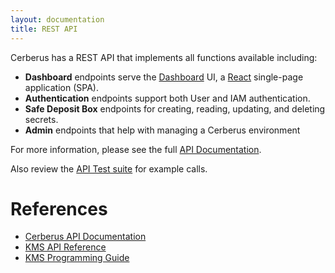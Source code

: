 ```yaml
---
layout: documentation
title: REST API
---
```


Cerberus has a REST API that implements all functions available including:

* **Dashboard** endpoints serve the [Dashboard](../user-guide/dashboard) UI, a
  <a target="_blank" rel="noopener noreferrer" onclick="trackOutboundLink('https://facebook.github.io/react/')" href="https://facebook.github.io/react/">React</a> single-page application (SPA).
* **Authentication** endpoints support both User and IAM authentication.
* **Safe Deposit Box** endpoints for creating, reading, updating, and deleting secrets.
* **Admin** endpoints that help with managing a Cerberus environment

For more information, please see the full <a target="_blank" rel="noopener noreferrer" onclick="trackOutboundLink('https://github.com/Nike-Inc/cerberus-management-service/blob/master/API.md')" href="https://github.com/Nike-Inc/cerberus-management-service/blob/master/API.md">API Documentation</a>.

Also review the [API Test suite](https://github.com/Nike-Inc/cerberus-integration-tests) for example calls.
    

# References

*  <a target="_blank" rel="noopener noreferrer" onclick="trackOutboundLink('https://github.com/Nike-Inc/cerberus-management-service/blob/master/API.md')" href="https://github.com/Nike-Inc/cerberus-management-service/blob/master/API.md">Cerberus API Documentation</a>
*  <a target="_blank" rel="noopener noreferrer" onclick="trackOutboundLink('http://docs.aws.amazon.com/kms/latest/APIReference/Welcome.html')" href="http://docs.aws.amazon.com/kms/latest/APIReference/Welcome.html">KMS API Reference</a>
*  <a target="_blank" rel="noopener noreferrer" onclick="trackOutboundLink('http://docs.aws.amazon.com/kms/latest/developerguide/programming-top.html')" href="http://docs.aws.amazon.com/kms/latest/developerguide/programming-top.html">KMS Programming Guide</a>